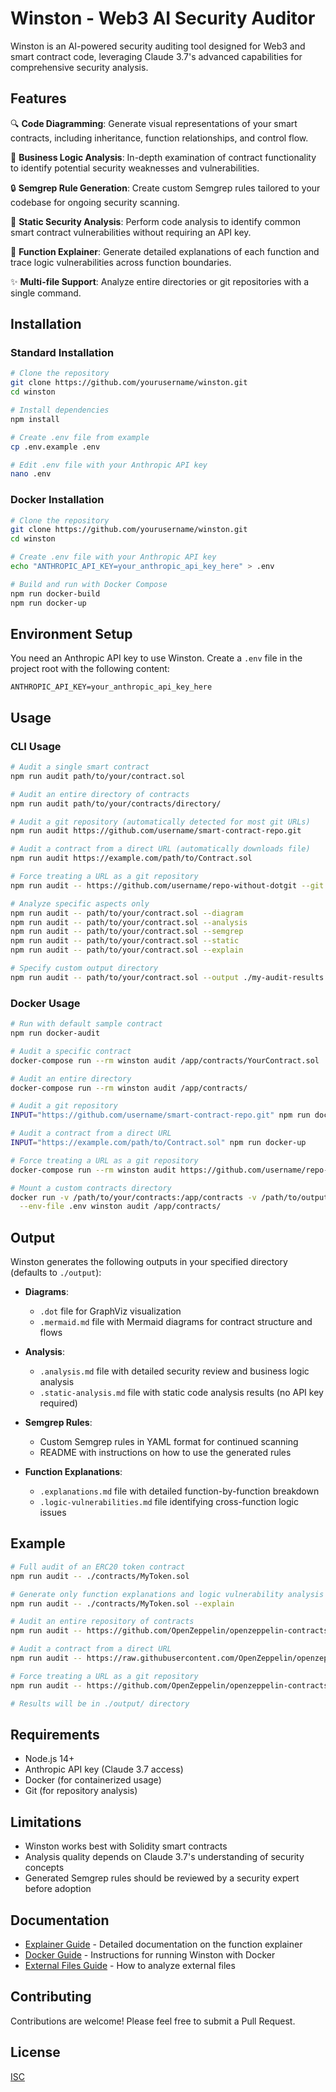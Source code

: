 # Winston - Web3 AI Security Auditor

Winston is an AI-powered security auditing tool designed for Web3 and smart contract code, leveraging Claude 3.7's advanced capabilities for comprehensive security analysis.

## Features

🔍 **Code Diagramming**: Generate visual representations of your smart contracts, including inheritance, function relationships, and control flow.

🧠 **Business Logic Analysis**: In-depth examination of contract functionality to identify potential security weaknesses and vulnerabilities.

🔒 **Semgrep Rule Generation**: Create custom Semgrep rules tailored to your codebase for ongoing security scanning.

🔐 **Static Security Analysis**: Perform code analysis to identify common smart contract vulnerabilities without requiring an API key.

🔎 **Function Explainer**: Generate detailed explanations of each function and trace logic vulnerabilities across function boundaries.

✨ **Multi-file Support**: Analyze entire directories or git repositories with a single command.

## Installation

### Standard Installation

```bash
# Clone the repository
git clone https://github.com/yourusername/winston.git
cd winston

# Install dependencies
npm install

# Create .env file from example
cp .env.example .env

# Edit .env file with your Anthropic API key
nano .env
```

### Docker Installation

```bash
# Clone the repository
git clone https://github.com/yourusername/winston.git
cd winston

# Create .env file with your Anthropic API key
echo "ANTHROPIC_API_KEY=your_anthropic_api_key_here" > .env

# Build and run with Docker Compose
npm run docker-build
npm run docker-up
```

## Environment Setup

You need an Anthropic API key to use Winston. Create a `.env` file in the project root with the following content:

```
ANTHROPIC_API_KEY=your_anthropic_api_key_here
```

## Usage

### CLI Usage

```bash
# Audit a single smart contract
npm run audit path/to/your/contract.sol

# Audit an entire directory of contracts
npm run audit path/to/your/contracts/directory/

# Audit a git repository (automatically detected for most git URLs)
npm run audit https://github.com/username/smart-contract-repo.git

# Audit a contract from a direct URL (automatically downloads file)
npm run audit https://example.com/path/to/Contract.sol

# Force treating a URL as a git repository
npm run audit -- https://github.com/username/repo-without-dotgit --git

# Analyze specific aspects only
npm run audit -- path/to/your/contract.sol --diagram
npm run audit -- path/to/your/contract.sol --analysis
npm run audit -- path/to/your/contract.sol --semgrep
npm run audit -- path/to/your/contract.sol --static
npm run audit -- path/to/your/contract.sol --explain

# Specify custom output directory
npm run audit -- path/to/your/contract.sol --output ./my-audit-results
```

### Docker Usage

```bash
# Run with default sample contract
npm run docker-audit

# Audit a specific contract
docker-compose run --rm winston audit /app/contracts/YourContract.sol

# Audit an entire directory
docker-compose run --rm winston audit /app/contracts/

# Audit a git repository
INPUT="https://github.com/username/smart-contract-repo.git" npm run docker-up

# Audit a contract from a direct URL
INPUT="https://example.com/path/to/Contract.sol" npm run docker-up

# Force treating a URL as a git repository
docker-compose run --rm winston audit https://github.com/username/repo-without-dotgit --git

# Mount a custom contracts directory
docker run -v /path/to/your/contracts:/app/contracts -v /path/to/output:/app/output \
  --env-file .env winston audit /app/contracts/
```

## Output

Winston generates the following outputs in your specified directory (defaults to `./output`):

- **Diagrams**: 
  - `.dot` file for GraphViz visualization
  - `.mermaid.md` file with Mermaid diagrams for contract structure and flows

- **Analysis**:
  - `.analysis.md` file with detailed security review and business logic analysis
  - `.static-analysis.md` file with static code analysis results (no API key required)

- **Semgrep Rules**:
  - Custom Semgrep rules in YAML format for continued scanning
  - README with instructions on how to use the generated rules

- **Function Explanations**:
  - `.explanations.md` file with detailed function-by-function breakdown
  - `.logic-vulnerabilities.md` file identifying cross-function logic issues

## Example

```bash
# Full audit of an ERC20 token contract
npm run audit -- ./contracts/MyToken.sol

# Generate only function explanations and logic vulnerability analysis
npm run audit -- ./contracts/MyToken.sol --explain

# Audit an entire repository of contracts
npm run audit -- https://github.com/OpenZeppelin/openzeppelin-contracts.git

# Audit a contract from a direct URL
npm run audit -- https://raw.githubusercontent.com/OpenZeppelin/openzeppelin-contracts/master/contracts/token/ERC20/ERC20.sol

# Force treating a URL as a git repository
npm run audit -- https://github.com/OpenZeppelin/openzeppelin-contracts --git

# Results will be in ./output/ directory
```

## Requirements

- Node.js 14+
- Anthropic API key (Claude 3.7 access)
- Docker (for containerized usage)
- Git (for repository analysis)

## Limitations

- Winston works best with Solidity smart contracts
- Analysis quality depends on Claude 3.7's understanding of security concepts
- Generated Semgrep rules should be reviewed by a security expert before adoption

## Documentation

- [Explainer Guide](EXPLAINER_GUIDE.md) - Detailed documentation on the function explainer
- [Docker Guide](DOCKER_GUIDE.md) - Instructions for running Winston with Docker
- [External Files Guide](EXTERNAL_FILES_GUIDE.md) - How to analyze external files

## Contributing

Contributions are welcome! Please feel free to submit a Pull Request.

## License

[ISC](LICENSE) 